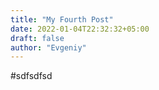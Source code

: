 ```yaml
---
title: "My Fourth Post"
date: 2022-01-04T22:32:32+05:00
draft: false
author: "Evgeniy"
---
```


#sdfsdfsd